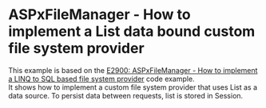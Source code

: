 # ASPxFileManager - How to implement a List data bound custom file system provider


<p>This example is based on the <a href="https://www.devexpress.com/Support/Center/p/E2900">E2900: ASPxFileManager - How to implement a LINQ to SQL based file system provider</a>  code example.<br />
It shows how to implement a custom file system provider that uses List as a data source. To persist data between requests, list is stored in Session.</p>

<br/>



